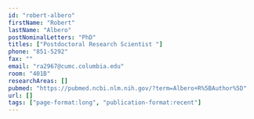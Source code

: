 ```yaml
---
id: "robert-albero"
firstName: "Robert"
lastName: "Albero"
postNominalLetters: "PhD"
titles: ["Postdoctoral Research Scientist "]
phone: "851-5292"
fax: ""
email: "ra2967@cumc.columbia.edu"
room: "401B"
researchAreas: []
pubmed: "https://pubmed.ncbi.nlm.nih.gov/?term=Albero+R%5BAuthor%5D"
url: []
tags: ["page-format:long", "publication-format:recent"]
---
```

